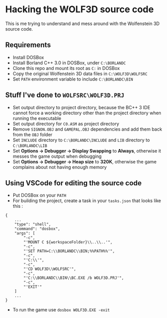 Hacking the WOLF3D source code
==========================================
This is me trying to understand and mess around with the Wolfenstein 3D source code.

Requirements
------------
* Install DOSBox
* Install Borland C++ 3.0 in DOSBox, under `C:\BORLANDC`
* Clone this repo and mount its root as `C:` in DOSBox
* Copy the original Wolfenstein 3D data files in `C:\WOLF3D\WOLFSRC`
* Set `PATH` environment variable to include `C:\BORLANDC\BIN`

Stuff I've done to `WOLFSRC\WOLF3D.PRJ`
-------------------------------------------
* Set output directory to project directory, because the BC++ 3 IDE cannot force a working directory other than the project directory when running the executable
* Set output directory for `C0.ASM` as project directory
* Remove `SIGNON.OBJ` and `GAMEPAL.OBJ` dependencies and add them back from the `OBJ` folder
* Set `INCLUDE` directory to `C:\BORLANDC\INCLUDE` and `LIB` directory to `C:\BORLANDC\LIB`
* Set **Options -> Debugger -> Display Swapping** to **Always**, otherwise it messes the game output when debugging
* Set **Options -> Debugger -> Heap size** to **320K**, otherwise the game complains about not having enough memory

Using VSCode for **editing** the source code
----------------------------------------
* Put DOSBox on your `PATH`
* For building the project, create a task in your `tasks.json` that looks like this :
```
{
    ...
    "type": "shell",
    "command": "dosbox",
    "args": [
        "-c",
        "'MOUNT C ${workspaceFolder}\\..\\..'",
        "-c",
        "'SET PATH=C:\\BORLANDC\\BIN;%%PATH%%'",
        "-c",
        "'C:\\'",
        "-c",
        "'CD WOLF3D\\WOLFSRC'",
        "-c",
        "'C:\\BORLANDC\\BIN\\BC.EXE /b WOLF3D.PRJ'",
        "-c",
        "'EXIT'"
    ]
    ...
}
```
* To run the game use `dosbox WOLF3D.EXE -exit`
